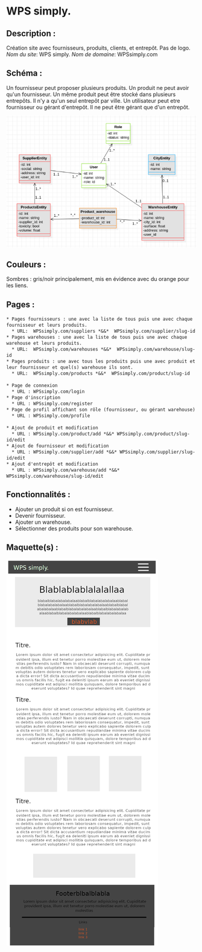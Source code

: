 # WPS simply.

## Description :
Création site avec fournisseurs, produits, clients, et entrepôt.
Pas de logo.
*Nom du site*: WPS simply.
*Nom de domaine*: WPSsimply.com

## Schéma :
Un fournisseur peut proposer plusieurs produits.
Un produit ne peut avoir qu'un fournisseur.
Un même produit peut être stocké dans plusieurs entrepôts.
Il n'y a qu'un seul entrepôt par ville.
Un utilisateur peut etre fournisseur ou gérant d'entrepôt.
Il ne peut être gérant que d'un entrepôt.

![Schema UML](/www/public/assets/img/warehouse.png "Schema UML")

## Couleurs :
Sombres : gris/noir principalement, mis en évidence avec du orange pour les liens.

## Pages :
    * Pages fournisseurs : une avec la liste de tous puis une avec chaque fournisseur et leurs produits.
      * URL:  WPSsimply.com/suppliers *&&*  WPSsimply.com/supplier/slug-id
    * Pages warehouses : une avec la liste de tous puis une avec chaque warehouse et leurs produits.
      * URL:  WPSsimply.com/warehouses *&&*  WPSsimply.com/warehouse/slug-id
    * Pages produits : une avec tous les produits puis une avec produit et leur fournisseur et quel(s) warehouse ils sont.
      * URL:  WPSsimply.com/products *&&*  WPSsimply.com/product/slug-id

    * Page de connexion
      * URL : WPSsimply.com/login
    * Page d'inscription
      * URL : WPSsimply.com/register
    * Page de profil affichant son rôle (fournisseur, ou gérant warehouse)
      * URL : WPSsimply.com/profile

    * Ajout de produit et modification
      * URL : WPSsimply.com/product/add *&&* WPSsimply.com/product/slug-id/edit
    * Ajout de fournisseur et modification
      * URL : WPSsimply.com/supplier/add *&&* WPSsimply.com/supplier/slug-id/edit
    * Ajout d'entrepôt et modification
      * URL : WPSsimply.com/warehouse/add *&&* WPSsimply.com/warehouse/slug-id/edit

## Fonctionnalités : 
* Ajouter un produit si on est fournisseur.
* Devenir fournisseur.
* Ajouter un warehouse.
* Sélectionner des produits pour son warehouse.

## Maquette(s) :

![Maquette home](/www/public/assets/img/wps_home.png "Maquette home")